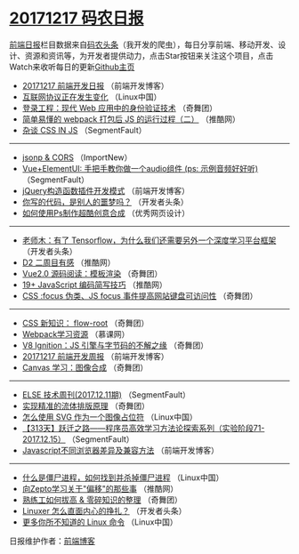# [20171217 码农日报](http://hao.caibaojian.com/date/2017/12/17)

[前端日报](http://caibaojian.com/c/news)栏目数据来自[码农头条](http://hao.caibaojian.com/)（我开发的爬虫），每日分享前端、移动开发、设计、资源和资讯等，为开发者提供动力，点击Star按钮来关注这个项目，点击Watch来收听每日的更新[Github主页](https://github.com/kujian/frontendDaily)
* [20171217 前端开发日报](http://hao.caibaojian.com/59900.html) （前端开发博客）
* [互联网协议正在发生变化](http://hao.caibaojian.com/59891.html) （Linux中国）
* [登录工程：现代 Web 应用中的身份验证技术](http://hao.caibaojian.com/59855.html) （奇舞团）
* [简单易懂的 webpack 打包后 JS 的运行过程（二）](http://hao.caibaojian.com/59842.html) （推酷网）
* [杂谈 CSS IN JS](http://hao.caibaojian.com/59835.html) （SegmentFault）

***
* [jsonp &amp; CORS](http://hao.caibaojian.com/59890.html) （ImportNew）
* [Vue+ElementUI: 手把手教你做一个audio组件 (ps: 示例音频好好听)](http://hao.caibaojian.com/59836.html) （SegmentFault）
* [jQuery构造函数插件开发模式](http://hao.caibaojian.com/59902.html) （前端开发博客）
* [你写的代码，是别人的噩梦吗？](http://hao.caibaojian.com/59811.html) （开发者头条）
* [如何使用Ps制作超酷创意合成](http://hao.caibaojian.com/59904.html) （优秀网页设计）

***
* [老师木：有了 Tensorflow，为什么我们还需要另外一个深度学习平台框架](http://hao.caibaojian.com/59813.html) （开发者头条）
* [D2 二周目有感](http://hao.caibaojian.com/59841.html) （推酷网）
* [Vue2.0 源码阅读：模板渲染](http://hao.caibaojian.com/59858.html) （奇舞团）
* [19+ JavaScript 编码简写技巧](http://hao.caibaojian.com/59843.html) （推酷网）
* [CSS  :focus 伪类、JS focus 事件提高网站键盘可访问性](http://hao.caibaojian.com/59860.html) （奇舞团）

***
* [CSS 新知识： flow-root](http://hao.caibaojian.com/59861.html) （奇舞团）
* [Webpack学习资源](http://hao.caibaojian.com/59889.html) （慕课网）
* [V8 Ignition：JS 引擎与字节码的不解之缘](http://hao.caibaojian.com/59852.html) （奇舞团）
* [20171217 前端开发周报](http://hao.caibaojian.com/59901.html) （前端开发博客）
* [Canvas 学习：图像合成](http://hao.caibaojian.com/59853.html) （奇舞团）

***
* [ELSE 技术周刊(2017.12.11期)](http://hao.caibaojian.com/59837.html) （SegmentFault）
* [实现精准的流体排版原理](http://hao.caibaojian.com/59854.html) （奇舞团）
* [怎么使用 SVG 作为一个图像占位符](http://hao.caibaojian.com/59892.html) （Linux中国）
* [【313天】跃迁之路——程序员高效学习方法论探索系列（实验阶段71-2017.12.15）](http://hao.caibaojian.com/59838.html) （SegmentFault）
* [Javascript不同浏览器差异及兼容方法](http://hao.caibaojian.com/59903.html) （前端开发博客）

***
* [什么是僵尸进程，如何找到并杀掉僵尸进程](http://hao.caibaojian.com/59893.html) （Linux中国）
* [向Zepto学习关于&quot;偏移&quot;的那些事](http://hao.caibaojian.com/59839.html) （推酷网）
* [熟练工如何拔高 &amp; 零碎知识的整理](http://hao.caibaojian.com/59856.html) （奇舞团）
* [Linuxer 怎么直面内心的挣扎？](http://hao.caibaojian.com/59812.html) （开发者头条）
* [更多你所不知道的 Linux 命令](http://hao.caibaojian.com/59894.html) （Linux中国）

日报维护作者：[前端博客](http://caibaojian.com/) 